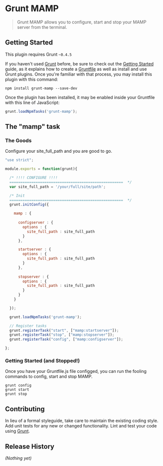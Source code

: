 # Grunt MAMP

> Grunt MAMP allows you to configure, start and stop your MAMP server from the terminal.

## Getting Started
This plugin requires Grunt `~0.4.5`

If you haven't used [Grunt](http://gruntjs.com/) before, be sure to check out the [Getting Started](http://gruntjs.com/getting-started) guide, as it explains how to create a [Gruntfile](http://gruntjs.com/sample-gruntfile) as well as install and use Grunt plugins. Once you're familiar with that process, you may install this plugin with this command:

```shell
npm install grunt-mamp --save-dev
```

Once the plugin has been installed, it may be enabled inside your Gruntfile with this line of JavaScript:

```js
grunt.loadNpmTasks('grunt-mamp');
```

## The "mamp" task

### The Goods
Configure your site_full_path and you are good to go.

```js
"use strict";

module.exports = function(grunt){

  /* !!!! CONFIGURE !!!!
  ====================================================  */
  var site_full_path = '/your/full/site/path';

  /* Init
  ====================================================  */
  grunt.initConfig({

    mamp : {
      
      configserver : {
        options : {
          site_full_path : site_full_path
        }
      },

      startserver : {
        options : {
          site_full_path : site_full_path
        }
      },
      
      stopserver : {
        options : {
          site_full_path : site_full_path
        }
      }
    }

  });

  grunt.loadNpmTasks('grunt-mamp');

  // Register tasks
  grunt.registerTask("start", ["mamp:startserver"]);
  grunt.registerTask("stop", ["mamp:stopserver"]);
  grunt.registerTask("config", ["mamp:configserver"]);

};
```

### Getting Started (and Stopped!)
Once you have your Gruntfile.js file configged, you can run the fooling commands to config, start and stop MAMP.
```
grunt config
grunt start
grunt stop
```

## Contributing
In lieu of a formal styleguide, take care to maintain the existing coding style. Add unit tests for any new or changed functionality. Lint and test your code using [Grunt](http://gruntjs.com/).

## Release History
_(Nothing yet)_
